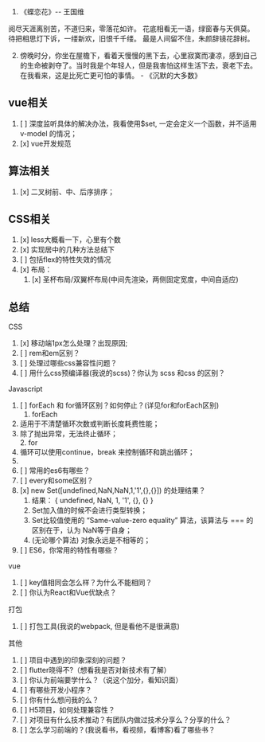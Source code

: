 1. 《蝶恋花》-- 王国维

阅尽天涯离别苦，不道归来，零落花如许。
花底相看无一语，绿窗春与天俱莫。
待把相思灯下诉，一缕新欢，旧恨千千缕。
最是人间留不住，朱颜辞镜花辞树。


2. 傍晚时分，你坐在屋檐下，看着天慢慢的黑下去，心里寂寞而凄凉，感到自己的生命被剥夺了。当时我是个年轻人，但是我害怕这样生活下去，衰老下去。在我看来，这是比死亡更可怕的事情。  - 《沉默的大多数》


  
 ## vue相关  
   
 1. [ ]  深度监听具体的解决办法，我看使用$set, 一定会定义一个函数，并不适用v-model 的情况；  
 2. [x]  vue开发规范  
   
 ## 算法相关  
   
 1. [x]  二叉树前、中、后序排序；  
   
   
 ## CSS相关  
   
 1. [x]  less大概看一下，心里有个数  
 2. [x]  实现居中的几种方法总结下  
 3. [ ]  包括flex的特性失效的情况  
 4. [x]  布局：  
    1. [x]  圣杯布局/双翼杯布局(中间先渲染，两侧固定宽度，中间自适应)  
   
  
   
   
 ## 总结  
   
 CSS  
 1. [x]  移动端1px怎么处理？出现原因;  
 2. [ ]  rem和em区别？  
 3. [ ]  处理过哪些css兼容性问题？  
 4. [ ]  用什么css预编译器(我说的scss)？你认为 scss 和css 的区别？  
   
   
 Javascript  
 1. [ ]  forEach 和 for循环区别？如何停止？(详见for和forEach区别)  
    1. forEach   
   1. 适用于不清楚循环次数或判断长度耗费性能；  
   2. 除了抛出异常，无法终止循环；  
    2. for  
   1. 循环可以使用continue，break 来控制循环和跳出循环；  
   2.   
 2. [ ]  常用的es6有哪些？  
 3. [ ]  every和some区别？  
 4. [x]  new Set([undefined,NaN,NaN,1,'1',{},{}])  的处理结果？  
    1. 结果： { undefined, NaN, 1, '1', {}, {} }  
    2. Set加入值的时候不会进行类型转换；  
    3. Set比较值使用的 “Same-value-zero equality” 算法，该算法与 === 的区别在于，认为 NaN等于自身；  
    4. (无论哪个算法) 对象永远是不相等的；  
 5. [ ]  ES6，你常用的特性有哪些？  
   
   
   
 vue  
 1. [ ]  key值相同会怎么样？为什么不能相同？  
 2. [ ]  你认为React和Vue优缺点？  
   
   
 打包  
 1. [ ]  打包工具(我说的webpack, 但是看他不是很满意)  
   
   
   
 其他  
 1. [ ]  项目中遇到的印象深刻的问题？  
 2. [ ]  flutter晓得不?（想看我是否对新技术有了解）  
 3. [ ]  你认为前端要学什么？（说这个加分，看知识面）  
 4. [ ]  有哪些开发小程序？  
 5. [ ]  你有什么想问我的么？  
 6. [ ]  H5项目，如何处理兼容性？  
 7. [ ]  对项目有什么技术推动？有团队内做过技术分享么？分享的什么？  
 8. [ ]  怎么学习前端的？(我说看书，看视频，看博客)看了哪些书？  
   
   
